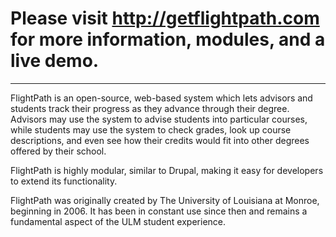 # Please visit http://getflightpath.com for more information, modules, and a live demo. #

---

FlightPath is an open-source, web-based system which lets advisors and students track their progress as they advance through their degree. Advisors may use the system to advise students into particular courses, while students may use the system to check grades, look up course descriptions, and even see how their credits would fit into other degrees offered by their school.

FlightPath is highly modular, similar to Drupal, making it easy for developers to extend its functionality.

FlightPath was originally created by The University of Louisiana at Monroe, beginning in 2006.  It has been in constant use since then and remains a fundamental aspect of the ULM student experience.